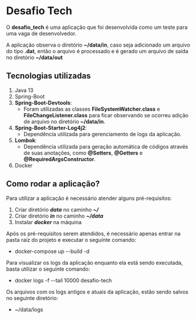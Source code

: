 # Desafio Tech

O **desafio_tech** é uma aplicação que foi desenvolvida como um teste para uma vaga de desenvolvedor.

A aplicação observa o diretório **~/data/in**, caso seja adicionado um arquivo do tipo **.dat**, então o arquivo é processado e é gerado um arquivo de saída no diretório **~/data/out**

## Tecnologias utilizadas
1. Java 13
2. Spring-Boot
3. **Spring-Boot-Devtools**:
    - Foram utilizadas as classes **FileSystemWatcher.class** e **FileChangeListener.class** para ficar observando se ocorreu adição de arquivo no diretório **~/data/in**.
4. **Spring-Boot-Starter-Log4j2**:
    - Dependência utilizada para gerenciamento de logs da aplicação.
5. **Lombok**:
    - Dependência utilizada para geração automática de códigos através de suas anotações, como **@Setters**, **@Getters** e **@RequiredArgsConstructor**.
6. Docker

## Como rodar a aplicação?

Para utilizar a aplicação é necessário atender alguns pré-requisitos:
1. Criar diretório ***data*** no caminho ***~/***
2. Criar diretório ***in*** no caminho ***~/data***
3. Instalar ***docker*** na máquina

Após os pré-requisitos serem atendidos, é necessário apenas entrar na pasta raiz do projeto e executar o seguinte comando:
- docker-compose up --build -d

Para visualizar os logs da aplicação enquanto ela está sendo executada, basta utilizar o seguinte comando:
- docker logs -f --tail 10000 desafio-tech

Os arquivos com os logs antigos e atuais da aplicação, estão sendo salvos no seguinte diretório:
- ~/data/logs